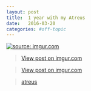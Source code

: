 ```yaml
---
layout: post
title:  1 year with my Atreus
date:   2016-03-20
categories: #off-topic
---
```


<a href="http://imgur.com/RyPWwkJ"><img src="http://i.imgur.com/RyPWwkJ.jpg" title="source: imgur.com" /></a>

<blockquote class="imgur-embed-pub" lang="en" data-id="Ynpin3m"><a href="//imgur.com/Ynpin3m">View post on imgur.com</a></blockquote><script async src="//s.imgur.com/min/embed.js" charset="utf-8"></script>

<blockquote class="imgur-embed-pub" lang="en" data-id="ZhYV3qH"><a href="//imgur.com/ZhYV3qH">View post on imgur.com</a></blockquote><script async src="//s.imgur.com/min/embed.js" charset="utf-8"></script>

<blockquote class="imgur-embed-pub" lang="en" data-id="a/VCuA2"><a href="//imgur.com/a/VCuA2">atreus</a></blockquote><script async src="//s.imgur.com/min/embed.js" charset="utf-8"></script>
